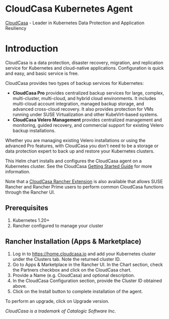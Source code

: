 # CloudCasa Kubernetes Agent

[CloudCasa](https://cloudcasa.io) - Leader in Kubernetes Data Protection and Application Resiliency

# Introduction

CloudCasa is a data protection, disaster recovery, migration, and replication service for Kubernetes and cloud-native applications. Configuration is quick and easy, and basic service is free.

CloudCasa provides two types of backup services for Kubernetes: 
* **CloudCasa Pro** provides centralized backup services for large, complex, multi-cluster, multi-cloud, and hybrid cloud environments. It includes multi-cloud account integration, managed backup storage, and advanced cross-cloud recovery. It also provides protection for VMs running under SUSE Virtualization and other KubeVirt-based systems.
* **CloudCasa Velero Management** provides centralized management and monitoring, guided recovery, and commercial support for existing Velero backup installations.

Whether you are managing existing Velero installations or using the advanced Pro features, with CloudCasa you don't need to be a storage or data protection expert to back up and restore your Kubernetes clusters.

This Helm chart installs and configures the CloudCasa agent on a Kubernetes cluster.
See the CloudCasa [Getting Started Guide](https://docs.cloudcasa.io/help/guide-kubernetes-backup.html) for more information.

Note that a [CloudCasa Rancher Extension](https://docs.cloudcasa.io/help/rancher.html) is also available that allows SUSE Rancher and Rancher Prime users to perform common CloudCasa functions through the Rancher UI.

## Prerequisites

1. Kubernetes 1.20+
2. Rancher configured to manage your cluster

## Rancher Installation (Apps & Marketplace)

1. Log in to https://home.cloudcasa.io and add your Kubernetes cluster under the Clusters tab. Note the returned cluster ID.
2. Go to Apps & Marketplace in the Rancher UI. In the Chart section, check the Partners checkbox and click on the CloudCasa chart.
3. Provide a Name (e.g. CloudCasa) and optional description.
4. In the CloudCasa Configuration section, provide the Cluster ID obtained above.
5. Click on the Install button to complete installation of the agent.

To perform an upgrade, click on Upgrade version. 

*CloudCasa is a trademark of Catalogic Software Inc.*
